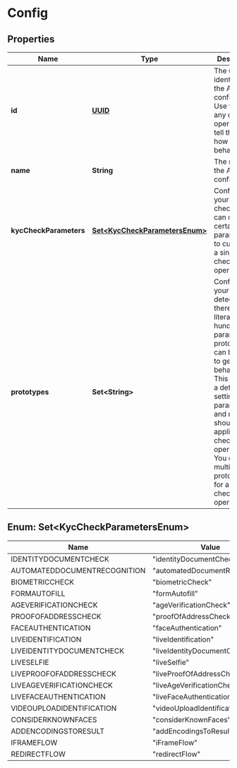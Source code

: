 

# Config

## Properties

Name | Type | Description | Notes
------------ | ------------- | ------------- | -------------
**id** | [**UUID**](UUID.md) | The unique identifier for the AI configuration. Use this for any check operation to tell the AI how to behave. |  [optional]
**name** | **String** | The name of the AI configuration. |  [optional]
**kycCheckParameters** | [**Set&lt;KycCheckParametersEnum&gt;**](#Set&lt;KycCheckParametersEnum&gt;) | Configures your kyc checks. You can combine certain parameters to customize a single check operation. |  [optional]
**prototypes** | **Set&lt;String&gt;** | Configures your detection. As there are literally hundreds of parameters, prototypes can be used to get useful behaviour. This includes a default setting for parameters and rules that should be applied to the check operations. You can use multiple prototypes for a single check operation. |  [optional]


## Enum: Set&lt;KycCheckParametersEnum&gt;

Name | Value
---- | -----
IDENTITYDOCUMENTCHECK | &quot;identityDocumentCheck&quot;
AUTOMATEDDOCUMENTRECOGNITION | &quot;automatedDocumentRecognition&quot;
BIOMETRICCHECK | &quot;biometricCheck&quot;
FORMAUTOFILL | &quot;formAutofill&quot;
AGEVERIFICATIONCHECK | &quot;ageVerificationCheck&quot;
PROOFOFADDRESSCHECK | &quot;proofOfAddressCheck&quot;
FACEAUTHENTICATION | &quot;faceAuthentication&quot;
LIVEIDENTIFICATION | &quot;liveIdentification&quot;
LIVEIDENTITYDOCUMENTCHECK | &quot;liveIdentityDocumentCheck&quot;
LIVESELFIE | &quot;liveSelfie&quot;
LIVEPROOFOFADDRESSCHECK | &quot;liveProofOfAddressCheck&quot;
LIVEAGEVERIFICATIONCHECK | &quot;liveAgeVerificationCheck&quot;
LIVEFACEAUTHENTICATION | &quot;liveFaceAuthentication&quot;
VIDEOUPLOADIDENTIFICATION | &quot;videoUploadIdentification&quot;
CONSIDERKNOWNFACES | &quot;considerKnownFaces&quot;
ADDENCODINGSTORESULT | &quot;addEncodingsToResult&quot;
IFRAMEFLOW | &quot;iFrameFlow&quot;
REDIRECTFLOW | &quot;redirectFlow&quot;




